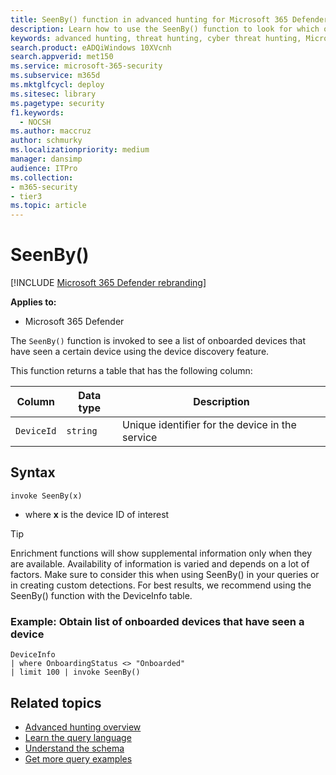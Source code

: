 ```yaml
---
title: SeenBy() function in advanced hunting for Microsoft 365 Defender
description: Learn how to use the SeenBy() function to look for which onboarded devices discovered a certain device
keywords: advanced hunting, threat hunting, cyber threat hunting, Microsoft 365 Defender, microsoft 365, m365, search, query, telemetry, schema reference, kusto, SeenBy, device discovery, function, enrichment
search.product: eADQiWindows 10XVcnh
search.appverid: met150
ms.service: microsoft-365-security
ms.subservice: m365d
ms.mktglfcycl: deploy
ms.sitesec: library
ms.pagetype: security
f1.keywords: 
  - NOCSH
ms.author: maccruz
author: schmurky
ms.localizationpriority: medium
manager: dansimp
audience: ITPro
ms.collection: 
- m365-security
- tier3
ms.topic: article
---
```


# SeenBy()

[!INCLUDE [Microsoft 365 Defender rebranding](../includes/microsoft-defender.md)]


**Applies to:**
- Microsoft 365 Defender

The `SeenBy()` function is invoked to see a list of onboarded devices that have seen a certain device using the device discovery feature.

This function returns a table that has the following column:

| Column | Data type | Description |
|------------|---------------|-------------|
| `DeviceId` | `string` | Unique identifier for the device in the service |


## Syntax

```kusto
invoke SeenBy(x)
```

- where **x** is the device ID of interest

>[!TIP]
> Enrichment functions will show supplemental information only when they are available. Availability of information is varied and depends on a lot of factors. Make sure to consider this when using SeenBy() in your queries or in creating custom detections. For best results, we recommend using the SeenBy() function with the DeviceInfo table.

### Example: Obtain list of onboarded devices that have seen a device

```kusto
DeviceInfo 
| where OnboardingStatus <> "Onboarded" 
| limit 100 | invoke SeenBy()
```

## Related topics
- [Advanced hunting overview](advanced-hunting-overview.md)
- [Learn the query language](advanced-hunting-query-language.md)
- [Understand the schema](advanced-hunting-schema-tables.md)
- [Get more query examples](advanced-hunting-shared-queries.md)
